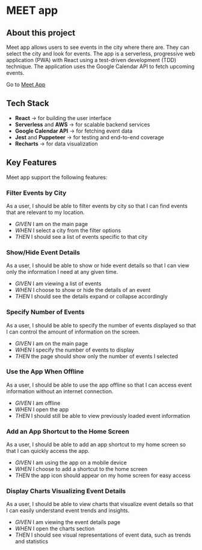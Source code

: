 # MEET app

## About this project

Meet app allows users to see events in the city where there are. They can select the city and look for events. The app is a serverless, progressive web application (PWA) with React using a test-driven development (TDD) technique. The application uses the Google Calendar API to fetch upcoming events.

Go to [Meet App]('https://sophiefau.github.io/meet/')

## Tech Stack
- **React** → for building the user interface
- **Serverless** and **AWS** → for scalable backend services
- **Google Calendar API** → for fetching event data
- **Jest** and **Puppeteer** → for testing and end-to-end coverage
- **Recharts** → for data visualization

## Key Features

Meet app support the following features: 

### Filter Events by City

As a user, I should be able to filter events by city so that I can find events that are relevant to my location.

- *GIVEN* I am on the main page
- *WHEN* I select a city from the filter options
- *THEN* I should see a list of events specific to that city

### Show/Hide Event Details

As a user, I should be able to show or hide event details so that I can view only the information I need at any given time.

- *GIVEN* I am viewing a list of events
- *WHEN* I choose to show or hide the details of an event
- *THEN* I should see the details expand or collapse accordingly

### Specify Number of Events

As a user, I should be able to specify the number of events displayed so that I can control the amount of information on the screen.

- *GIVEN* I am on the main page
- *WHEN* I specify the number of events to display
- *THEN* the page should show only the number of events I selected

### Use the App When Offline

As a user, I should be able to use the app offline so that I can access event information without an internet connection.

- *GIVEN* I am offline
- *WHEN* I open the app
- *THEN* I should still be able to view previously loaded event information

### Add an App Shortcut to the Home Screen

As a user, I should be able to add an app shortcut to my home screen so that I can quickly access the app.

- *GIVEN* I am using the app on a mobile device
- *WHEN* I choose to add a shortcut to the home screen
- *THEN* the app icon should appear on my home screen for easy access

### Display Charts Visualizing Event Details

As a user, I should be able to view charts that visualize event details so that I can easily understand event trends and insights.

- *GIVEN* I am viewing the event details page
- *WHEN* I open the charts section
- *THEN* I should see visual representations of event data, such as trends and statistics
